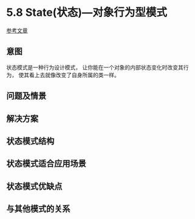 # 5.8 State(状态)—对象行为型模式  
[参考文章](https://refactoringguru.cn/design-patterns/state)  

## 意图  
状态模式是一种行为设计模式， 让你能在一个对象的内部状态变化时改变其行为， 使其看上去就像改变了自身所属的类一样。  

## 问题及情景


## 解决方案  

## 状态模式结构  


## 状态模式适合应用场景  

## 状态模式优缺点  

## 与其他模式的关系  
